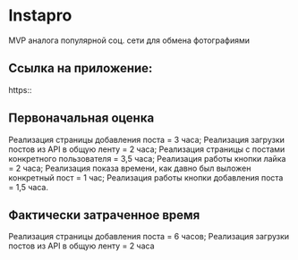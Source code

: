 # Instapro

MVP аналога популярной соц. сети для обмена фотографиями

## Ссылка на приложение:

https::

## Первоначальная оценка

Реализация страницы добавления поста = 3 часа; Реализация загрузки постов из API в общую ленту = 2 часа; Реализация страницы с постами конкретного пользователя = 3,5 часа; Реализация работы кнопки лайка = 2 часа; Реализация показа времени, как давно был выложен конкретный пост = 1 час; Реализация работы кнопки добавления поста = 1,5 часа.

## Фактически затраченное время

Реализация страницы добавления поста = 6 часов; Реализация загрузки постов из API в общую ленту = 2 часа
